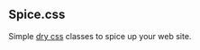 Spice.css
---------

Simple [dry css](http://www.vanseodesign.com/css/dry-principles/) classes to spice up your web site.